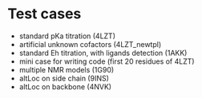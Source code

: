 # Test cases
- standard pKa titration (4LZT)
- artificial unknown cofactors (4LZT_newtpl)
- standard Eh titration, with ligands detection (1AKK)
- mini case for writing code (first 20 residues of 4LZT)
- multiple NMR models (1G90)
- altLoc on side chain (9INS)
- altLoc on backbone (4NVK)

